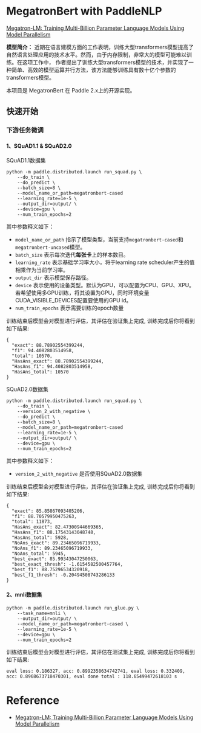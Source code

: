# MegatronBert with PaddleNLP

[Megatron-LM: Training Multi-Billion Parameter Language Models Using Model Parallelism](https://arxiv.org/pdf/1909.08053.pdf)

**模型简介：**
近期在语言建模方面的工作表明，训练大型transformers模型提高了自然语言处理应用的技术水平。然而，由于内存限制，非常大的模型可能难以训练。在这项工作中，
作者提出了训练大型transformers模型的技术，并实现了一种简单、高效的模型运算并行方法，该方法能够训练具有数十亿个参数的transformers模型。

本项目是 MegatronBert 在 Paddle 2.x上的开源实现。

## 快速开始

### 下游任务微调

#### 1、SQuAD1.1 & SQuAD2.0
SQuAD1.1数据集

```shell
python -m paddle.distributed.launch run_squad.py \
    --do_train \
    --do_predict \
    --batch_size=8 \
    --model_name_or_path=megatronbert-cased
    --learning_rate=1e-5 \
    --output_dir=output/ \
    --device=gpu \
    --num_train_epochs=2
```
其中参数释义如下：
- `model_name_or_path` 指示了模型类型，当前支持`megatronbert-cased`和`megatronbert-uncased`模型。
- `batch_size` 表示每次迭代**每张卡**上的样本数目。
- `learning_rate` 表示基础学习率大小，将于learning rate scheduler产生的值相乘作为当前学习率。
- `output_dir` 表示模型保存路径。
- `device` 表示使用的设备类型。默认为GPU，可以配置为CPU、GPU、XPU。若希望使用多GPU训练，将其设置为GPU，同时环境变量CUDA_VISIBLE_DEVICES配置要使用的GPU id。
- `num_train_epochs` 表示需要训练的epoch数量

训练结束后模型会对模型进行评估，其评估在验证集上完成, 训练完成后你将看到如下结果:
```text
{
  "exact": 88.78902554399244,
  "f1": 94.4082803514958,
  "total": 10570,
  "HasAns_exact": 88.78902554399244,
  "HasAns_f1": 94.4082803514958,
  "HasAns_total": 10570
}
```

SQuAD2.0数据集
```shell
python -m paddle.distributed.launch run_squad.py \
    --do_train \
    --version_2_with_negative \
    --do_predict \
    --batch_size=8 \
    --model_name_or_path=megatronbert-cased
    --learning_rate=1e-5 \
    --output_dir=output/ \
    --device=gpu \
    --num_train_epochs=2
```

其中参数释义如下：
- `version_2_with_negative`  是否使用SQuAD2.0数据集

训练结束后模型会对模型进行评估，其评估在验证集上完成, 训练完成后你将看到如下结果:
```text
{
  "exact": 85.85867093405206,
  "f1": 88.70579950475263,
  "total": 11873,
  "HasAns_exact": 82.47300944669365,
  "HasAns_f1": 88.17543143048748,
  "HasAns_total": 5928,
  "NoAns_exact": 89.23465096719933,
  "NoAns_f1": 89.23465096719933,
  "NoAns_total": 5945,
  "best_exact": 85.99343047250063,
  "best_exact_thresh": -1.6154582500457764,
  "best_f1": 88.75296534320918,
  "best_f1_thresh": -0.20494508743286133
}
```

#### 2、mnli数据集

```shell
python -m paddle.distributed.launch run_glue.py \
    --task_name=mnli \
    --output_dir=output/ \
    --model_name_or_path=megatronbert-cased \
    --learning_rate=1e-5 \
    --device=gpu \
    --num_train_epochs=2
```
训练结束后模型会对模型进行评估，其评估在测试集上完成, 训练完成后你将看到如下结果:
```text
eval loss: 0.186327, acc: 0.8992358634742741, eval loss: 0.332409, acc: 0.8968673718470301, eval done total : 118.65499472618103 s
```

# Reference

* [Megatron-LM: Training Multi-Billion Parameter Language Models Using Model Parallelism](https://arxiv.org/pdf/1909.08053.pdf)
